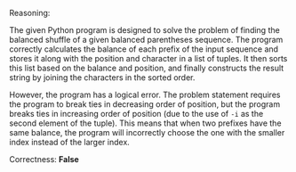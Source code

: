 Reasoning:

The given Python program is designed to solve the problem of finding the balanced shuffle of a given balanced parentheses sequence. The program correctly calculates the balance of each prefix of the input sequence and stores it along with the position and character in a list of tuples. It then sorts this list based on the balance and position, and finally constructs the result string by joining the characters in the sorted order.

However, the program has a logical error. The problem statement requires the program to break ties in decreasing order of position, but the program breaks ties in increasing order of position (due to the use of `-i` as the second element of the tuple). This means that when two prefixes have the same balance, the program will incorrectly choose the one with the smaller index instead of the larger index.

Correctness: **False**